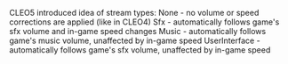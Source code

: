 CLEO5 introduced idea of stream types:
None - no volume or speed corrections are applied (like in CLEO4)
Sfx - automatically follows game's sfx volume and in-game speed changes
Music - automatically follows game's music volume, unaffected by in-game speed
UserInterface - automatically follows game's sfx volume, unaffected by in-game speed
